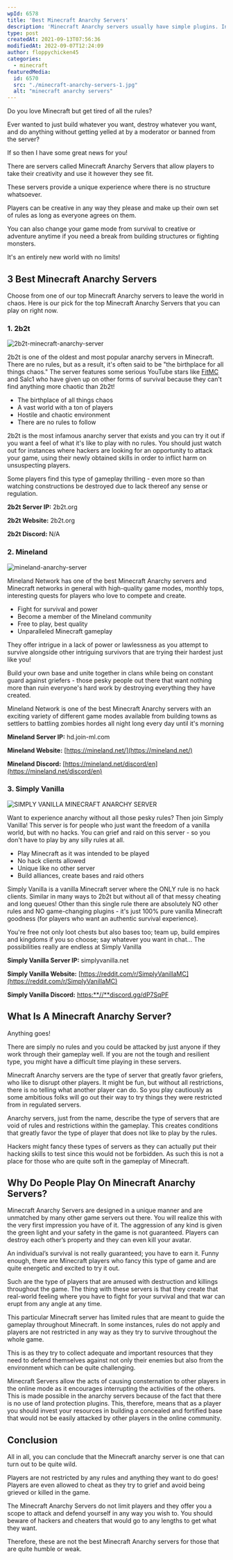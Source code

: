 ```yaml
---
wpId: 6578
title: 'Best Minecraft Anarchy Servers'
description: 'Minecraft Anarchy servers usually have simple plugins. In most, griefing is allowed with certain limitations and sometimes you are even allowed to hack.'
type: post
createdAt: 2021-09-13T07:56:36
modifiedAt: 2022-09-07T12:24:09
author: floppychicken45
categories:
  - minecraft
featuredMedia:
  id: 6570
  src: "./minecraft-anarchy-servers-1.jpg"
  alt: "minecraft anarchy servers"
---
```



Do you love Minecraft but get tired of all the rules?

Ever wanted to just build whatever you want, destroy whatever you want, and do anything without getting yelled at by a moderator or banned from the server?

If so then I have some great news for you!

There are servers called Minecraft Anarchy Servers that allow players to take their creativity and use it however they see fit.

These servers provide a unique experience where there is no structure whatsoever.

Players can be creative in any way they please and make up their own set of rules as long as everyone agrees on them.

You can also change your game mode from survival to creative or adventure anytime if you need a break from building structures or fighting monsters.

It's an entirely new world with no limits!

## **3 Best Minecraft Anarchy Servers**

Choose from one of our top Minecraft Anarchy servers to leave the world in chaos. Here is our pick for the top Minecraft Anarchy Servers that you can play on right now.

### 1\. 2b2t

![2b2t-minecraft-anarchy-server](@assets/images/posts/best-minecraft-anarchy-servers/2b2t-minecraft-anarchy-server.png)

2b2t is one of the oldest and most popular anarchy servers in Minecraft. There are no rules, but as a result, it's often said to be "the birthplace for all things chaos." The server features some serious YouTube stars like [FitMC](https://www.youtube.com/channel/UCHZ986wm_sJT6wntdDTIIcw) and Salc1 who have given up on other forms of survival because they can't find anything more chaotic than 2b2t!

*   The birthplace of all things chaos
*   A vast world with a ton of players
*   Hostile and chaotic environment
*   There are no rules to follow

2b2t is the most infamous anarchy server that exists and you can try it out if you want a feel of what it's like to play with no rules. You should just watch out for instances where hackers are looking for an opportunity to attack your game, using their newly obtained skills in order to inflict harm on unsuspecting players.

Some players find this type of gameplay thrilling - even more so than watching constructions be destroyed due to lack thereof any sense or regulation.

**2b2t Server IP:** 2b2t.org

**2b2t Website:** 2b2t.org

**2b2t Discord:** N/A

### 2\. Mineland

![mineland-anarchy-server](@assets/images/posts/best-minecraft-anarchy-servers/mineland-anarchy-server.png)

Mineland Network has one of the best Minecraft Anarchy servers and Minecraft networks in general with high-quality game modes, monthly tops, interesting quests for players who love to compete and create.

*   Fight for survival and power
*   Become a member of the Mineland community
*   Free to play, best quality
*   Unparalleled Minecraft gameplay

They offer intrigue in a lack of power or lawlessness as you attempt to survive alongside other intriguing survivors that are trying their hardest just like you!

Build your own base and unite together in clans while being on constant guard against griefers - those pesky people out there that want nothing more than ruin everyone's hard work by destroying everything they have created.

Mineland Network is one of the best Minecraft Anarchy servers with an exciting variety of different game modes available from building towns as settlers to battling zombies hordes all night long every day until it's morning

**Mineland Server IP:** hd.join-ml.com

**Mineland Website:** [https://mineland.net/](https://mineland.net/)

**Mineland Discord:** [https://mineland.net/discord/en](https://mineland.net/discord/en)

### 3\. Simply Vanilla

![SIMPLY VANILLA MINECRAFT ANARCHY SERVER](@assets/images/posts/best-minecraft-anarchy-servers/SIMPLY-VANILLA-MINECRAFT-ANARCHY-SERVER.png)

Want to experience anarchy without all those pesky rules? Then join Simply Vanilla! This server is for people who just want the freedom of a vanilla world, but with no hacks. You can grief and raid on this server - so you don't have to play by any silly rules at all.

*   Play Minecraft as it was intended to be played
*   No hack clients allowed
*   Unique like no other server
*   Build alliances, create bases and raid others

Simply Vanilla is a vanilla Minecraft server where the ONLY rule is no hack clients. Similar in many ways to 2b2t but without all of that messy cheating and long queues! Other than this single rule there are absolutely NO other rules and NO game-changing plugins - it's just 100% pure vanilla Minecraft goodness (for players who want an authentic survival experience).

You're free not only loot chests but also bases too; team up, build empires and kingdoms if you so choose; say whatever you want in chat... The possibilities really are endless at Simply Vanilla

**Simply Vanilla Server IP:** simplyvanilla.net

**Simply Vanilla Website:** [https://reddit.com/r/SimplyVanillaMC](https://reddit.com/r/SimplyVanillaMC)

**Simply Vanilla Discord:** [https:**//**discord.gg/dP7SqPF](https://discord.gg/dP7SqPF)

## **What Is A Minecraft Anarchy Server?**

Anything goes!

There are simply no rules and you could be attacked by just anyone if they work through their gameplay well. If you are not the tough and resilient type, you might have a difficult time playing in these servers.

Minecraft Anarchy servers are the type of server that greatly favor griefers, who like to disrupt other players. It might be fun, but without all restrictions, there is no telling what another player can do. So you play cautiously as some ambitious folks will go out their way to try things they were restricted from in regulated servers.

Anarchy servers, just from the name, describe the type of servers that are void of rules and restrictions within the gameplay. This creates conditions that greatly favor the type of player that does not like to play by the rules.

Hackers might fancy these types of servers as they can actually put their hacking skills to test since this would not be forbidden. As such this is not a place for those who are quite soft in the gameplay of Minecraft.

## **Why Do People Play On Minecraft Anarchy Servers?**

Minecraft Anarchy Servers are designed in a unique manner and are unmatched by many other game servers out there. You will realize this with the very first impression you have of it. The aggression of any kind is given the green light and your safety in the game is not guaranteed. Players can destroy each other’s property and they can even kill your avatar.

An individual’s survival is not really guaranteed; you have to earn it. Funny enough, there are Minecraft players who fancy this type of game and are quite energetic and excited to try it out.

Such are the type of players that are amused with destruction and killings throughout the game. The thing with these servers is that they create that real-world feeling where you have to fight for your survival and that war can erupt from any angle at any time.

This particular Minecraft server has limited rules that are meant to guide the gameplay throughout Minecraft. In some instances, rules do not apply and players are not restricted in any way as they try to survive throughout the whole game.

This is as they try to collect adequate and important resources that they need to defend themselves against not only their enemies but also from the environment which can be quite challenging.

Minecraft Servers allow the acts of causing consternation to other players in the online mode as it encourages interrupting the activities of the others. This is made possible in the anarchy servers because of the fact that there is no use of land protection plugins. This, therefore, means that as a player you should invest your resources in building a concealed and fortified base that would not be easily attacked by other players in the online community.

## **Conclusion**

All in all, you can conclude that the Minecraft anarchy server is one that can turn out to be quite wild.

Players are not restricted by any rules and anything they want to do goes! Players are even allowed to cheat as they try to grief and avoid being grieved or killed in the game.

The Minecraft Anarchy Servers do not limit players and they offer you a scope to attack and defend yourself in any way you wish to. You should beware of hackers and cheaters that would go to any lengths to get what they want.

Therefore, these are not the best Minecraft Anarchy servers for those that are quite humble or weak.